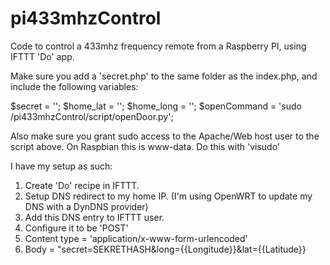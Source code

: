 # pi433mhzControl
Code to control a 433mhz frequency remote from a Raspberry PI, using IFTTT 'Do' app. 

Make sure you add a 'secret.php' to the same folder as the index.php, and include the following variables:

$secret = '';
$home_lat = '';
$home_long = '';
$openCommand = 'sudo <path-to-this-code>/pi433mhzControl/script/openDoor.py';

Also make sure you grant sudo access to the Apache/Web host user to the script above. On Raspbian this is www-data. Do this with 'visudo' 

I have my setup as such:

1. Create 'Do' recipe in IFTTT. 
2. Setup DNS redirect to my home IP.  (I'm using OpenWRT to update my DNS with a DynDNS provider)
3. Add this DNS entry to IFTTT user. 
4. Configure it to be 'POST' 
5. Content type = 'application/x-www-form-urlencoded'
6. Body = "secret=SEKRETHASH&long={{Longitude}}&lat={{Latitude}}





